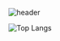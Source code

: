 ![header](https://capsule-render.vercel.app/api?type=waving&color=gradient&height=250&section=header&text=Decoy%20The%20World!!&stroke=000000&strokeWidth=3&fontAlign=60&fontSize=80)

![Top Langs](https://github-readme-stats.vercel.app/api/top-langs/?username=decoyer&layout=compact)
